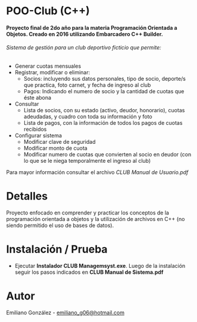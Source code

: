 # POO-Club (C++)
#### Proyecto final de 2do año para la materia Programación Orientada a Objetos. Creado en 2016 utilizando Embarcadero C++ Builder.

###### Sistema de gestión para un club deportivo ficticio que permite:

* Generar cuotas mensuales
* Registrar, modificar o eliminar:
  - Socios: incluyendo sus datos personales, tipo de socio, deporte/s que practica, foto carnet, y fecha de ingreso al club
  - Pagos: Indicando el numero de socio y la cantidad de cuotas que éste abona
 * Consultar
   - Lista de socios, con su estado (activo, deudor, honorario), cuotas adeudadas, y cuadro con toda su información y foto
   - Lista de pagos, con la información de todos los pagos de cuotas recibidos
 * Configurar sistema
   - Modificar clave de seguridad
   - Modificar monto de cuota
   - Modificar numero de cuotas que convierten al socio en deudor (con lo que se le niega temporalmente el ingreso al club)
   
 Para mayor información consultar el archivo *CLUB Manual de Usuario.pdf*

# Detalles
Proyecto enfocado en comprender y practicar los conceptos de la programación orientada a objetos y la utilización de archivos en C++ (no siendo permitido el uso de bases de datos).

# Instalación / Prueba
* Ejecutar **Instalador CLUB Managemsyst.exe**. Luego de la instalación seguir los pasos indicados en **CLUB Manual de Sistema.pdf**

# Autor
Emiliano González - emiliano_g06@hotmail.com
